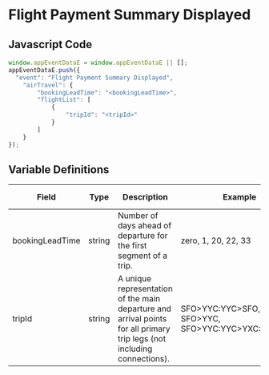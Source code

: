 # Flight Payment Summary Displayed

### 

## Javascript Code
```js
window.appEventDataE = window.appEventDataE || [];
appEventDataE.push({
  "event": "Flight Payment Summary Displayed",
    "airTravel": {
        "bookingLeadTime": "<bookingLeadTime>",
        "flightList": [
            {
                "tripId": "<tripId>"
            }
        ]
    }
});
```

## Variable Definitions

|Field|Type|Description|Example|Pattern|Min Length|Max Length|Minimum|Maximum|Multiple Of|
| --- | --- | --- | --- | --- | --- | --- | --- | --- | --- |
|bookingLeadTime|string|Number of days ahead of departure for the first segment of a trip.|zero, 1, 20, 22, 33|^([0-9])|(zero)$||||||
|tripId|string|A unique representation of the main departure and arrival points for all primary trip legs \(not including connections\). |SFO&gt;YYC:YYC&gt;SFO, SFO&gt;YYC, SFO&gt;YYC:YYC&gt;YXC:YKA&gt;SFO|^([A-Z]{3}>[A-Z]{3}:?)+$||||||




